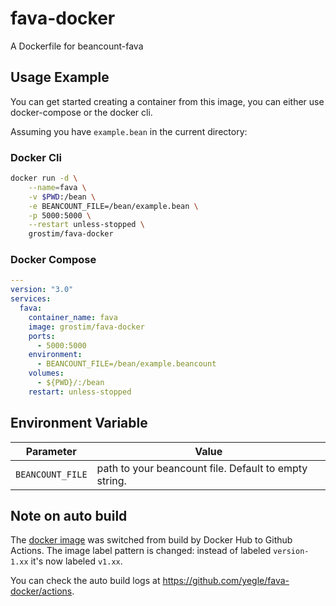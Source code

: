 # fava-docker

A Dockerfile for beancount-fava


## Usage Example

You can get started creating a container from this image, you can either use docker-compose or the docker cli.

Assuming you have `example.bean` in the current directory:

### Docker Cli

```bash
docker run -d \
    --name=fava \
    -v $PWD:/bean \
    -e BEANCOUNT_FILE=/bean/example.bean \
    -p 5000:5000 \
    --restart unless-stopped \
    grostim/fava-docker
```

### Docker Compose

```yml
---
version: "3.0"
services:
  fava:
    container_name: fava
    image: grostim/fava-docker
    ports:
      - 5000:5000
    environment:
      - BEANCOUNT_FILE=/bean/example.beancount
    volumes:
      - ${PWD}/:/bean
    restart: unless-stopped
```

## Environment Variable

| Parameter | Value |
| :----: | --- |
| `BEANCOUNT_FILE` | path to your beancount file. Default to empty string. |

## Note on auto build

The [docker image](https://hub.docker.com/r/yegle/fava) was switched
from build by Docker Hub to Github Actions. The image label pattern is
changed: instead of labeled `version-1.xx` it's now labeled `v1.xx`.

You can check the auto build logs at https://github.com/yegle/fava-docker/actions.
